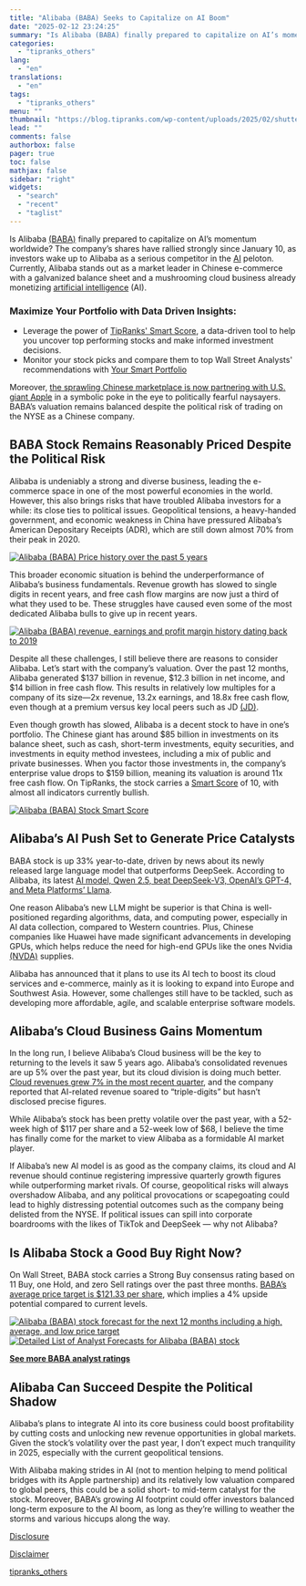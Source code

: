 ```yaml
---
title: "Alibaba (BABA) Seeks to Capitalize on AI Boom"
date: "2025-02-12 23:24:25"
summary: "Is Alibaba (BABA) finally prepared to capitalize on AI’s momentum worldwide? The company’s shares have rallied strongly since January 10, as investors wake up to Alibaba as a serious competitor in the AI peloton. Currently, Alibaba stands out as a market leader in Chinese e-commerce with a galvanized balance sheet..."
categories:
  - "tipranks_others"
lang:
  - "en"
translations:
  - "en"
tags:
  - "tipranks_others"
menu: ""
thumbnail: "https://blog.tipranks.com/wp-content/uploads/2025/02/shutterstock_1785708686-750x406.jpg"
lead: ""
comments: false
authorbox: false
pager: true
toc: false
mathjax: false
sidebar: "right"
widgets:
  - "search"
  - "recent"
  - "taglist"
---
```


Is Alibaba [(BABA)](https://www.tipranks.com/stocks/baba) finally prepared to capitalize on AI’s momentum worldwide? The company’s shares have rallied strongly since January 10, as investors wake up to Alibaba as a serious competitor in the [AI](https://www.tipranks.com/compare-stocks/artificial-intelligence) peloton. Currently, Alibaba stands out as a market leader in Chinese e-commerce with a galvanized balance sheet and a mushrooming cloud business already monetizing [artificial intelligence](https://www.tipranks.com/compare-stocks/artificial-intelligence) (AI).

### Maximize Your Portfolio with Data Driven Insights:

* Leverage the power of [TipRanks' Smart Score](https://www.tipranks.com/screener/top-smart-score-stocks), a data-driven tool to help you uncover top performing stocks and make informed investment decisions.
* Monitor your stock picks and compare them to top Wall Street Analysts' recommendations with  [Your Smart Portfolio](https://www.tipranks.com/smart-portfolio/holdings)

Moreover, [the sprawling Chinese marketplace is now partnering with U.S. giant Apple](https://www.tipranks.com/news/the-fly/apple-partnering-with-alibaba-could-be-critical-catalyst-says-morgan-stanley) in a symbolic poke in the eye to politically fearful naysayers. BABA’s valuation remains balanced despite the political risk of trading on the NYSE as a Chinese company.

**BABA Stock Remains Reasonably Priced Despite the Political Risk**
-------------------------------------------------------------------

Alibaba is undeniably a strong and diverse business, leading the e-commerce space in one of the most powerful economies in the world. However, this also brings risks that have troubled Alibaba investors for a while: its close ties to political issues. Geopolitical tensions, a heavy-handed government, and economic weakness in China have pressured Alibaba’s American Depositary Receipts (ADR), which are still down almost 70% from their peak in 2020.

[![Alibaba (BABA) Price history over the past 5 years](https://blog.tipranks.com/wp-content/uploads/2025/02/Image-11-02-25-at-10.34-1024x555.jpeg)](https://www.tipranks.com/stocks/baba)

This broader economic situation is behind the underperformance of Alibaba’s business fundamentals. Revenue growth has slowed to single digits in recent years, and free cash flow margins are now just a third of what they used to be. These struggles have caused even some of the most dedicated Alibaba bulls to give up in recent years.

[![Alibaba (BABA) revenue, earnings and profit margin history dating back to 2019](https://blog.tipranks.com/wp-content/uploads/2025/02/Image-11-02-25-at-10.35-1024x398.jpeg)](https://www.tipranks.com/stocks/baba/financials/income-statement)

Despite all these challenges, I still believe there are reasons to consider Alibaba. Let’s start with the company’s valuation. Over the past 12 months, Alibaba generated $137 billion in revenue, $12.3 billion in net income, and $14 billion in free cash flow. This results in relatively low multiples for a company of its size—2x revenue, 13.2x earnings, and 18.8x free cash flow, even though at a premium versus key local peers such as JD [(JD)](https://www.tipranks.com/stocks/jd).

Even though growth has slowed, Alibaba is a decent stock to have in one’s portfolio. The Chinese giant has around $85 billion in investments on its balance sheet, such as cash, short-term investments, equity securities, and investments in equity method investees, including a mix of public and private businesses. When you factor those investments in, the company’s enterprise value drops to $159 billion, meaning its valuation is around 11x free cash flow. On TipRanks, the stock carries a [Smart Score](https://www.tipranks.com/screener/top-smart-score-stocks) of 10, with almost all indicators currently bullish.

[![Alibaba (BABA) Stock Smart Score](https://blog.tipranks.com/wp-content/uploads/2025/02/BABA1.jpg)](https://www.tipranks.com/stocks/baba)

**Alibaba’s AI Push Set to Generate Price Catalysts**
-----------------------------------------------------

BABA stock is up 33% year-to-date, driven by news about its newly released large language model that outperforms DeepSeek. According to Alibaba, its latest [AI model, Qwen 2.5, beat DeepSeek-V3, OpenAI’s GPT-4, and Meta Platforms’ Llama](https://www.tipranks.com/news/alibaba-brags-about-its-new-ai-beating-deepseek).

One reason Alibaba’s new LLM might be superior is that China is well-positioned regarding algorithms, data, and computing power, especially in AI data collection, compared to Western countries. Plus, Chinese companies like Huawei have made significant advancements in developing GPUs, which helps reduce the need for high-end GPUs like the ones Nvidia [(NVDA)](https://www.tipranks.com/stocks/nvda) supplies.

Alibaba has announced that it plans to use its AI tech to boost its cloud services and e-commerce, mainly as it is looking to expand into Europe and Southwest Asia. However, some challenges still have to be tackled, such as developing more affordable, agile, and scalable enterprise software models.

**Alibaba’s Cloud Business Gains Momentum**
-------------------------------------------

In the long run, I believe Alibaba’s Cloud business will be the key to returning to the levels it saw 5 years ago. Alibaba’s consolidated revenues are up 5% over the past year, but its cloud division is doing much better. [Cloud revenues grew 7% in the most recent quarter](https://www.tipranks.com/stocks/baba/earnings), and the company reported that AI-related revenue soared to “triple-digits” but hasn’t disclosed precise figures.

While Alibaba’s stock has been pretty volatile over the past year, with a 52-week high of $117 per share and a 52-week low of $68, I believe the time has finally come for the market to view Alibaba as a formidable AI market player.

If Alibaba’s new AI model is as good as the company claims, its cloud and AI revenue should continue registering impressive quarterly growth figures while outperforming market rivals. Of course, geopolitical risks will always overshadow Alibaba, and any political provocations or scapegoating could lead to highly distressing potential outcomes such as the company being delisted from the NYSE. If political issues can spill into corporate boardrooms with the likes of TikTok and DeepSeek — why not Alibaba?

**Is Alibaba Stock a Good Buy Right Now?**
------------------------------------------

On Wall Street, BABA stock carries a Strong Buy consensus rating based on 11 Buy, one Hold, and zero Sell ratings over the past three months. [BABA’s average price target is $121.33 per share](https://www.tipranks.com/stocks/baba/forecast), which implies a 4% upside potential compared to current levels.

[![Alibaba (BABA) stock forecast for the next 12 months including a high, average, and low price target](https://blog.tipranks.com/wp-content/uploads/2025/02/BABA2-1024x350.jpg)](https://www.tipranks.com/stocks/baba/forecast)
[![Detailed List of Analyst Forecasts​ for Alibaba (BABA) stock](https://blog.tipranks.com/wp-content/uploads/2025/02/BABA3-1024x272.jpg)](https://www.tipranks.com/stocks/baba/forecast)

**[See more BABA analyst ratings](https://www.tipranks.com/stocks/baba/forecast)**

**Alibaba Can Succeed Despite the Political Shadow**
----------------------------------------------------

Alibaba’s plans to integrate AI into its core business could boost profitability by cutting costs and unlocking new revenue opportunities in global markets. Given the stock’s volatility over the past year, I don’t expect much tranquility in 2025, especially with the current geopolitical tensions.

With Alibaba making strides in AI (not to mention helping to mend political bridges with its Apple partnership) and its relatively low valuation compared to global peers, this could be a solid short- to mid-term catalyst for the stock. Moreover, BABA’s growing AI footprint could offer investors balanced long-term exposure to the AI boom, as long as they’re willing to weather the storms and various hiccups along the way.

[Disclosure](https://www.tipranks.com/legal/disclosure-1)

[Disclaimer](https://www.tipranks.com/legal/disclaimer)

[tipranks_others](https://www.tipranks.com/news/article/alibaba-baba-seeks-to-capitalize-on-ai-boom)
